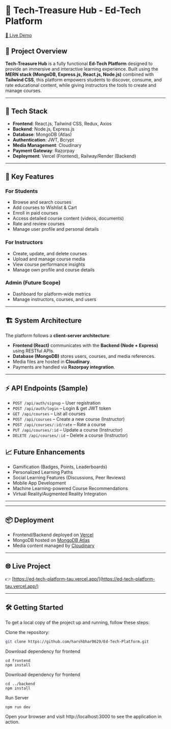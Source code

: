 # 🌟 Tech-Treasure Hub - Ed-Tech Platform

[🔗 Live Demo](https://ed-tech-platform-tau.vercel.app/)

## 🚀 Project Overview

**Tech-Treasure Hub** is a fully functional **Ed-Tech Platform** designed to provide an immersive and interactive learning experience. Built using the **MERN stack (MongoDB, Express.js, React.js, Node.js)** combined with **Tailwind CSS**, this platform empowers students to discover, consume, and rate educational content, while giving instructors the tools to create and manage courses.

---

## 🧱 Tech Stack

- **Frontend**: React.js, Tailwind CSS, Redux, Axios  
- **Backend**: Node.js, Express.js  
- **Database**: MongoDB (Atlas)  
- **Authentication**: JWT, Bcrypt  
- **Media Management**: Cloudinary  
- **Payment Gateway**: Razorpay  
- **Deployment**: Vercel (Frontend), Railway/Render (Backend)

---

## 🎯 Key Features

### For Students
- Browse and search courses  
- Add courses to Wishlist & Cart  
- Enroll in paid courses  
- Access detailed course content (videos, documents)  
- Rate and review courses  
- Manage user profile and personal details  

### For Instructors
- Create, update, and delete courses  
- Upload and manage course media  
- View course performance insights  
- Manage own profile and course details  

### Admin (Future Scope)
- Dashboard for platform-wide metrics  
- Manage instructors, courses, and users  

---

## 🏗️ System Architecture

The platform follows a **client-server architecture**:
- **Frontend (React)** communicates with the **Backend (Node + Express)** using RESTful APIs.  
- **Database (MongoDB)** stores users, courses, and media references.  
- Media files are hosted in **Cloudinary**.  
- Payments are handled via **Razorpay integration**.

---

## ⚡ API Endpoints (Sample)

- `POST /api/auth/signup` – User registration  
- `POST /api/auth/login` – Login & get JWT token  
- `GET /api/courses` – List all courses  
- `POST /api/courses` – Create a new course (Instructor)  
- `POST /api/courses/:id/rate` – Rate a course  
- `PUT /api/courses/:id` – Update a course (Instructor)  
- `DELETE /api/courses/:id` – Delete a course (Instructor)  

## 📈 Future Enhancements

- Gamification (Badges, Points, Leaderboards)  
- Personalized Learning Paths  
- Social Learning Features (Discussions, Peer Reviews)  
- Mobile App Development  
- Machine Learning-powered Course Recommendations  
- Virtual Reality/Augmented Reality Integration  

---

---

## 📦 Deployment

- Frontend/Backend deployed on [Vercel](https://vercel.com/)  
- MongoDB hosted on [MongoDB Atlas](https://www.mongodb.com/cloud/atlas)  
- Media content managed by [Cloudinary](https://cloudinary.com/)

---

## 🌐 Live Project

👉 [https://ed-tech-platform-tau.vercel.app/](https://ed-tech-platform-tau.vercel.app/)

---

## 🛠️ Getting Started

To get a local copy of the project up and running, follow these steps:

Clone the repository:  
```bash
git clone https://github.com/harshbhar0629/Ed-Tech-Platform.git

```

Download dependency for frontend
```
cd frontend
npm install
```

Download dependency for frontend
```
cd ../backend
npm install
```

Run Server
``` 
npm run dev
```

Open your browser and visit http://localhost:3000
 to see the application in action.